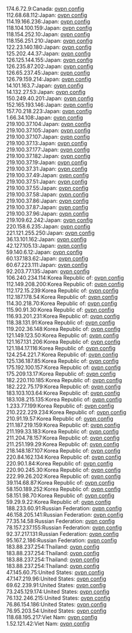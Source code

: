 174.6.72.9:Canada: [ovpn config](vpn/174_6_72_9.ovpn)  
112.68.68.112:Japan: [ovpn config](vpn/112_68_68_112.ovpn)  
114.19.166.236:Japan: [ovpn config](vpn/114_19_166_236.ovpn)  
118.104.100.159:Japan: [ovpn config](vpn/118_104_100_159.ovpn)  
118.154.252.10:Japan: [ovpn config](vpn/118_154_252_10.ovpn)  
118.156.251.210:Japan: [ovpn config](vpn/118_156_251_210.ovpn)  
122.23.140.180:Japan: [ovpn config](vpn/122_23_140_180.ovpn)  
125.202.44.37:Japan: [ovpn config](vpn/125_202_44_37.ovpn)  
126.125.144.155:Japan: [ovpn config](vpn/126_125_144_155.ovpn)  
126.235.87.202:Japan: [ovpn config](vpn/126_235_87_202.ovpn)  
126.65.237.45:Japan: [ovpn config](vpn/126_65_237_45.ovpn)  
126.79.159.214:Japan: [ovpn config](vpn/126_79_159_214.ovpn)  
14.101.163.7:Japan: [ovpn config](vpn/14_101_163_7.ovpn)  
14.132.27.53:Japan: [ovpn config](vpn/14_132_27_53.ovpn)  
150.249.40.201:Japan: [ovpn config](vpn/150_249_40_201.ovpn)  
152.165.193.146:Japan: [ovpn config](vpn/152_165_193_146.ovpn)  
157.70.218.223:Japan: [ovpn config](vpn/157_70_218_223.ovpn)  
1.66.34.108:Japan: [ovpn config](vpn/1_66_34_108.ovpn)  
219.100.37.104:Japan: [ovpn config](vpn/219_100_37_104.ovpn)  
219.100.37.105:Japan: [ovpn config](vpn/219_100_37_105.ovpn)  
219.100.37.107:Japan: [ovpn config](vpn/219_100_37_107.ovpn)  
219.100.37.13:Japan: [ovpn config](vpn/219_100_37_13.ovpn)  
219.100.37.177:Japan: [ovpn config](vpn/219_100_37_177.ovpn)  
219.100.37.182:Japan: [ovpn config](vpn/219_100_37_182.ovpn)  
219.100.37.19:Japan: [ovpn config](vpn/219_100_37_19.ovpn)  
219.100.37.31:Japan: [ovpn config](vpn/219_100_37_31.ovpn)  
219.100.37.49:Japan: [ovpn config](vpn/219_100_37_49.ovpn)  
219.100.37.51:Japan: [ovpn config](vpn/219_100_37_51.ovpn)  
219.100.37.55:Japan: [ovpn config](vpn/219_100_37_55.ovpn)  
219.100.37.58:Japan: [ovpn config](vpn/219_100_37_58.ovpn)  
219.100.37.86:Japan: [ovpn config](vpn/219_100_37_86.ovpn)  
219.100.37.87:Japan: [ovpn config](vpn/219_100_37_87.ovpn)  
219.100.37.96:Japan: [ovpn config](vpn/219_100_37_96.ovpn)  
219.109.62.242:Japan: [ovpn config](vpn/219_109_62_242.ovpn)  
220.158.6.235:Japan: [ovpn config](vpn/220_158_6_235.ovpn)  
221.121.255.250:Japan: [ovpn config](vpn/221_121_255_250.ovpn)  
36.13.101.162:Japan: [ovpn config](vpn/36_13_101_162.ovpn)  
42.127.105.13:Japan: [ovpn config](vpn/42_127_105_13.ovpn)  
59.140.6.12:Japan: [ovpn config](vpn/59_140_6_12.ovpn)  
60.137.183.62:Japan: [ovpn config](vpn/60_137_183_62.ovpn)  
60.67.223.111:Japan: [ovpn config](vpn/60_67_223_111.ovpn)  
92.203.77.135:Japan: [ovpn config](vpn/92_203_77_135.ovpn)  
106.240.234.114:Korea Republic of: [ovpn config](vpn/106_240_234_114.ovpn)  
112.149.208.200:Korea Republic of: [ovpn config](vpn/112_149_208_200.ovpn)  
112.172.15.239:Korea Republic of: [ovpn config](vpn/112_172_15_239.ovpn)  
112.187.178.54:Korea Republic of: [ovpn config](vpn/112_187_178_54.ovpn)  
114.30.218.70:Korea Republic of: [ovpn config](vpn/114_30_218_70.ovpn)  
115.90.91.30:Korea Republic of: [ovpn config](vpn/115_90_91_30.ovpn)  
116.93.201.231:Korea Republic of: [ovpn config](vpn/116_93_201_231.ovpn)  
118.38.131.91:Korea Republic of: [ovpn config](vpn/118_38_131_91.ovpn)  
119.202.36.148:Korea Republic of: [ovpn config](vpn/119_202_36_148.ovpn)  
121.149.123.50:Korea Republic of: [ovpn config](vpn/121_149_123_50.ovpn)  
121.167.131.206:Korea Republic of: [ovpn config](vpn/121_167_131_206.ovpn)  
121.184.17.116:Korea Republic of: [ovpn config](vpn/121_184_17_116.ovpn)  
124.254.221.7:Korea Republic of: [ovpn config](vpn/124_254_221_7.ovpn)  
125.136.187.85:Korea Republic of: [ovpn config](vpn/125_136_187_85.ovpn)  
175.192.100.157:Korea Republic of: [ovpn config](vpn/175_192_100_157.ovpn)  
175.209.13.17:Korea Republic of: [ovpn config](vpn/175_209_13_17.ovpn)  
182.220.110.185:Korea Republic of: [ovpn config](vpn/182_220_110_185.ovpn)  
182.222.75.179:Korea Republic of: [ovpn config](vpn/182_222_75_179.ovpn)  
183.103.103.64:Korea Republic of: [ovpn config](vpn/183_103_103_64.ovpn)  
183.108.215.135:Korea Republic of: [ovpn config](vpn/183_108_215_135.ovpn)  
1.233.77.199:Korea Republic of: [ovpn config](vpn/1_233_77_199.ovpn)  
210.222.229.234:Korea Republic of: [ovpn config](vpn/210_222_229_234.ovpn)  
210.91.19.57:Korea Republic of: [ovpn config](vpn/210_91_19_57.ovpn)  
211.187.219.159:Korea Republic of: [ovpn config](vpn/211_187_219_159.ovpn)  
211.199.33.183:Korea Republic of: [ovpn config](vpn/211_199_33_183.ovpn)  
211.204.78.157:Korea Republic of: [ovpn config](vpn/211_204_78_157.ovpn)  
211.251.199.29:Korea Republic of: [ovpn config](vpn/211_251_199_29.ovpn)  
218.148.187.107:Korea Republic of: [ovpn config](vpn/218_148_187_107.ovpn)  
220.84.162.134:Korea Republic of: [ovpn config](vpn/220_84_162_134.ovpn)  
220.90.1.84:Korea Republic of: [ovpn config](vpn/220_90_1_84.ovpn)  
220.90.245.30:Korea Republic of: [ovpn config](vpn/220_90_245_30.ovpn)  
222.99.26.202:Korea Republic of: [ovpn config](vpn/222_99_26_202.ovpn)  
39.114.68.87:Korea Republic of: [ovpn config](vpn/39_114_68_87.ovpn)  
58.150.189.252:Korea Republic of: [ovpn config](vpn/58_150_189_252.ovpn)  
58.151.98.70:Korea Republic of: [ovpn config](vpn/58_151_98_70.ovpn)  
59.29.9.22:Korea Republic of: [ovpn config](vpn/59_29_9_22.ovpn)  
188.233.60.91:Russian Federation: [ovpn config](vpn/188_233_60_91.ovpn)  
46.158.205.141:Russian Federation: [ovpn config](vpn/46_158_205_141.ovpn)  
77.35.14.58:Russian Federation: [ovpn config](vpn/77_35_14_58.ovpn)  
78.157.237.155:Russian Federation: [ovpn config](vpn/78_157_237_155.ovpn)  
92.37.217.131:Russian Federation: [ovpn config](vpn/92_37_217_131.ovpn)  
95.167.2.186:Russian Federation: [ovpn config](vpn/95_167_2_186.ovpn)  
183.88.237.254:Thailand: [ovpn config](vpn/183_88_237_254.ovpn)  
183.88.237.254:Thailand: [ovpn config](vpn/183_88_237_254.ovpn)  
183.88.237.254:Thailand: [ovpn config](vpn/183_88_237_254.ovpn)  
183.88.237.254:Thailand: [ovpn config](vpn/183_88_237_254.ovpn)  
47.145.60.75:United States: [ovpn config](vpn/47_145_60_75.ovpn)  
47.147.219.96:United States: [ovpn config](vpn/47_147_219_96.ovpn)  
69.62.239.91:United States: [ovpn config](vpn/69_62_239_91.ovpn)  
73.245.129.174:United States: [ovpn config](vpn/73_245_129_174.ovpn)  
76.132.246.215:United States: [ovpn config](vpn/76_132_246_215.ovpn)  
76.86.154.186:United States: [ovpn config](vpn/76_86_154_186.ovpn)  
76.95.203.54:United States: [ovpn config](vpn/76_95_203_54.ovpn)  
118.68.195.217:Viet Nam: [ovpn config](vpn/118_68_195_217.ovpn)  
1.52.121.42:Viet Nam: [ovpn config](vpn/1_52_121_42.ovpn)  
